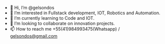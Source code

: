 - 👋 Hi, I’m @gelsondos
- 👀 I’m interested in Fullstack development, IOT, Robotics and Automation.
- 🌱 I’m currently learning to Code and IOT.
- 💞️ I’m looking to collaborate on innovation projects.
- 📫 How to reach me +55(41)984993475(Whatsapp) / gelsondos@gmail.com

<!---
gelsondos/gelsondos is a ✨ special ✨ repository because its `README.md` (this file) appears on your GitHub profile.
You can click the Preview link to take a look at your changes.
--->
